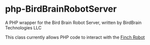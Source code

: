 php-BirdBrainRobotServer
========================

A PHP wrapper for the Bird Brain Robot Server, written by BirdBrain Technologies LLC

This class currently allows PHP code to interact with the [Finch Robot]([http://www.finchrobot.com/])